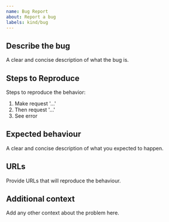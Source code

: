 ```yaml
---
name: Bug Report
about: Report a bug
labels: kind/bug
---
```


## Describe the bug

A clear and concise description of what the bug is.

## Steps to Reproduce

Steps to reproduce the behavior:

1. Make request '...'
2. Then request '...'
3. See error

## Expected behaviour

A clear and concise description of what you expected to happen.

## URLs

Provide URLs that will reproduce the behaviour.

## Additional context

Add any other context about the problem here.
